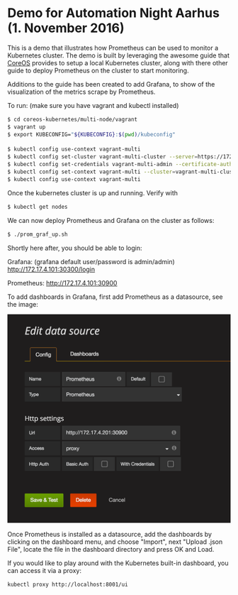 # Demo for Automation Night Aarhus (1. November 2016)

This is a demo that illustrates how Prometheus can be used to monitor a Kubernetes cluster. The demo is built by leveraging the awesome guide that [CoreOS](https://coreos.com/blog/prometheus-and-kubernetes-up-and-running.html) provides to setup a local Kubernetes cluster, along with there other guide to deploy Prometheus on the cluster to start monitoring.

Additions to the guide has been created to add Grafana, to show of the visualization of the metrics scrape by Prometheus. 


To run: (make sure you have vagrant and kubectl installed)

```bash
$ cd coreos-kubernetes/multi-node/vagrant
$ vagrant up
$ export KUBECONFIG="${KUBECONFIG}:$(pwd)/kubeconfig"

$ kubectl config use-context vagrant-multi
$ kubectl config set-cluster vagrant-multi-cluster --server=https://172.17.4.101:443 --certificate-authority=${PWD}/ssl/ca.pem
$ kubectl config set-credentials vagrant-multi-admin --certificate-authority=${PWD}/ssl/ca.pem --client-key=${PWD}/ssl/admin-key.pem --client-certificate=${PWD}/ssl/admin.pem
$ kubectl config set-context vagrant-multi --cluster=vagrant-multi-cluster --user=vagrant-multi-admin
$ kubectl config use-context vagrant-multi
```

Once the kubernetes cluster is up and running. Verify with

```bash
$ kubectl get nodes
```

We can now deploy Prometheus and Grafana on the cluster as follows:

```bash
$ ./prom_graf_up.sh
```

Shortly here after, you should be able to login:

Grafana: (grafana default user/password is admin/admin)
http://172.17.4.101:30300/login

Prometheus:
http://172.17.4.101:30900


To add dashboards in Grafana, first add Prometheus as a datasource, see the image:

![Prometheus Datasource](https://github.com/kaspernissen/automation_night_demo/blob/master/prometheus_ds.png "How to setup Prometheus Datasource") 

Once Prometheus is installed as a datasource, add the dashboards by clicking on the dashboard menu, and choose "Import", next "Upload .json File", locate the file in the dashboard directory and press OK and Load. 

If you would like to play around with the Kubernetes built-in dashboard, you can access it via a proxy:
```bash
kubectl proxy http://localhost:8001/ui
```

